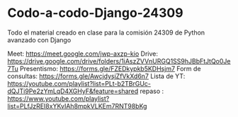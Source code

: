 # Codo-a-codo-Django-24309
Todo el material creado en clase para la comisión 24309 de Python avanzado con Django

Meet: https://meet.google.com/jwp-axzp-kio
Drive: https://drive.google.com/drive/folders/1iAszZVVnURGQ1SS9hJBbFtJtQo0Je7Tu
Presentismo: https://forms.gle/FZEDkypkb5KDHsjm7
Form de consultas: https://forms.gle/AwcjdysjZfVkXd6n7
Lista de YT: https://youtube.com/playlist?list=PLt-b2TBrGUc-dQJTi9Pe2zYmLqD4XGHyF&feature=shared
repaso : https://www.youtube.com/playlist?list=PLfJzREI8xYKvIAh8mpkVLKEm7RNT98bKg